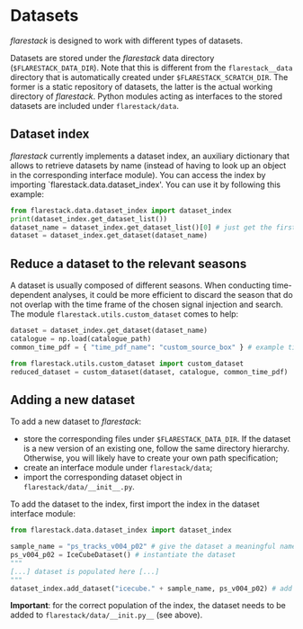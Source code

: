 # Datasets
*flarestack* is designed to work with different types of datasets.

Datasets are stored under the *flarestack* data directory (`$FLARESTACK_DATA_DIR`). Note that this is different from the `flarestack__data` directory that is automatically created under `$FLARESTACK_SCRATCH_DIR`. The former is a static repository of datasets, the latter is the actual working directory of *flarestack*. Python modules acting as interfaces to the stored datasets are included under `flarestack/data`.

## Dataset index
*flarestack* currently implements a dataset index, an auxiliary dictionary that allows to retrieve datasets by name (instead of having to look up an object in the corresponding interface module). You can access the index by importing `flarestack.data.dataset_index'. You can use it by following this example:

```python
from flarestack.data.dataset_index import dataset_index
print(dataset_index.get_dataset_list())
dataset_name = dataset_index.get_dataset_list()[0] # just get the first dataset name the list
dataset = dataset_index.get_dataset(dataset_name)
```

## Reduce a dataset to the relevant seasons
A dataset is usually composed of different seasons. When conducting time-dependent analyses, it could be more efficient to discard the season that do not overlap with the time frame of the chosen signal injection and search. The module `flarestack.utils.custom_dataset` comes to help:

```python
dataset = dataset_index.get_dataset(dataset_name)
catalogue = np.load(catalogue_path)
common_time_pdf = { "time_pdf_name": "custom_source_box" } # example time PDF

from flarestack.utils.custom_dataset import custom_dataset
reduced_dataset = custom_dataset(dataset, catalogue, common_time_pdf)
```

## Adding a new dataset
To add a new dataset to *flarestack*:
- store the corresponding files under `$FLARESTACK_DATA_DIR`. If the dataset is a new version of an existing one, follow the same directory hierarchy. Otherwise, you will likely have to create your own path specification;
- create an interface module under `flarestack/data`;
- import the corresponding dataset object in `flarestack/data/__init__.py`.

To add the dataset to the index, first import the index in the dataset interface module:
```python
from flarestack.data.dataset_index import dataset_index

sample_name = "ps_tracks_v004_p02" # give the dataset a meaningful name
ps_v004_p02 = IceCubeDataset() # instantiate the dataset
"""
[...] dataset is populated here [...]
"""
dataset_index.add_dataset("icecube." + sample_name, ps_v004_p02) # add the dataset to the index
```

**Important**: for the correct population of the index, the dataset needs to be added to `flarestack/data/__init.py__` (see above).
